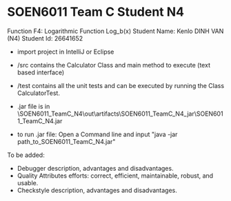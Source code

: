 # SOEN6011 Team C Student N4
Function F4: Logarithmic Function Log_b(x)
Student Name: Kenlo DINH VAN (N4)
Student Id: 26641652

- import project in IntelliJ or Eclipse
- /src contains the Calculator Class and main method to execute (text based interface)
- /test contains all the unit tests and can be executed by running the Class CalculatorTest.

- .jar file is in \SOEN6011_TeamC_N4\out\artifacts\SOEN6011_TeamC_N4_jar\SOEN6011_TeamC_N4.jar
- to run .jar file: Open a Command line and input "java -jar path_to_SOEN6011_TeamC_N4.jar"

To be added:
- Debugger description, advantages and disadvantages.
- Quality Attributes efforts: correct, efficient, maintainable, robust, and usable.
- Checkstyle description, advantages and disadvantages.